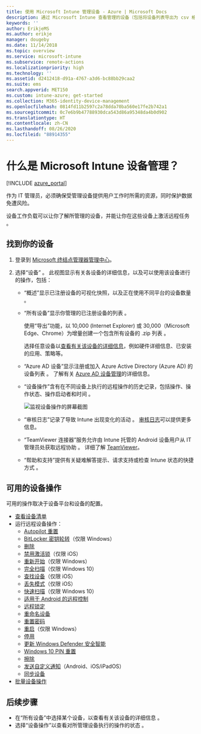 ```yaml
---
title: 使用 Microsoft Intune 管理设备 - Azure | Microsoft Docs
description: 通过 Microsoft Intune 查看管理的设备（包括将设备列表导出为 csv 格式）、查看已加入 Azure Active Directory 的设备、查看对设备进行的操作的更改日志、使用 TeamViewer 连接器允许 IT 管理员远程对 Android 进行故障排除，以及查看可以在设备上运行的所有操作。
keywords: ''
author: ErikjeMS
ms.author: erikje
manager: dougeby
ms.date: 11/14/2018
ms.topic: overview
ms.service: microsoft-intune
ms.subservice: remote-actions
ms.localizationpriority: high
ms.technology: ''
ms.assetid: d2412418-d91a-4767-a3d6-bc88bb29caa2
ms.suite: ems
search.appverid: MET150
ms.custom: intune-azure; get-started
ms.collection: M365-identity-device-management
ms.openlocfilehash: 0814fd11b2597c2a78dda70ba560e17fe2b742a1
ms.sourcegitcommit: 0c7e6b9b47788930dca543d86a95348da4b0d902
ms.translationtype: HT
ms.contentlocale: zh-CN
ms.lasthandoff: 08/26/2020
ms.locfileid: "88914355"
---
```

# <a name="what-is-microsoft-intune-device-management"></a>什么是 Microsoft Intune 设备管理？

[!INCLUDE [azure_portal](../includes/azure_portal.md)]

作为 IT 管理员，必须确保受管理设备提供用户工作时所需的资源，同时保护数据免遭风险。

设备工作负载可以让你了解所管理的设备，并能让你在这些设备上激活远程任务  。

## <a name="get-to-your-devices"></a>找到你的设备

1. 登录到 [Microsoft 终结点管理器管理中心](https://go.microsoft.com/fwlink/?linkid=2109431)。
3. 选择“设备”  。 此视图显示有关各设备的详细信息，以及可以使用该设备进行的操作，包括：

   - “概述”显示已注册设备的可视化快照，以及正在使用不同平台的设备数量  。
   - “所有设备”显示你管理的已注册设备的列表  。

     使用“导出”功能，以 10,000 (Internet Explorer) 或 30,000（Microsoft Edge、Chrome）为增量创建一个包含所有设备的 .zip 列表  。

     选择任意设备以[查看有关该设备的详细信息](device-inventory.md)，例如硬件详细信息、已安装的应用、策略等。

   - “Azure AD 设备”显示注册或加入 Azure Active Directory (Azure AD) 的设备列表  。 了解有关 [Azure AD 设备管理](/azure/active-directory/device-management-introduction)的详细信息。
   - “设备操作”含有在不同设备上执行的远程操作的历史记录，包括操作、操作状态、操作启动者和时间  。

     ![监视设备操作的屏幕截图](./media/device-management/monitor-device-actions.png)

   - “审核日志”记录了导致 Intune 出现变化的活动  。 [审核日志](../fundamentals/monitor-audit-logs.md)可以提供更多信息。
   - “TeamViewer 连接器”服务允许由 Intune 托管的 Android 设备用户从 IT 管理员处获取远程协助  。 详细了解 [TeamViewer](teamviewer-support.md)。
   - “帮助和支持”提供有关疑难解答提示、请求支持或检查 Intune 状态的快捷方式  。

## <a name="available-device-actions"></a>可用的设备操作
可用的操作取决于设备平台和设备的配置。

- [查看设备清单](device-inventory.md)
- 运行远程设备操作：
  - [Autopilot 重置](/windows/deployment/windows-autopilot/windows-autopilot-reset#reset-devices-with-remote-windows-autopilot-reset)
  - [BitLocker 密钥轮转](../protect/encrypt-devices.md#rotate-bitlocker-recovery-keys)（仅限 Windows）
  - [删除](devices-wipe.md#delete-devices-from-the-intune-portal)
  - [禁用激活锁](device-activation-lock-disable.md)（仅限 iOS）
  - [重新开始](device-fresh-start.md)（仅限 Windows）
  - [完全扫描](../configuration/device-restrictions-windows-10.md#microsoft-defender-antivirus)（仅限 Windows 10）
  - [查找设备](device-locate.md)（仅限 iOS）
  - [丢失模式](device-lost-mode.md)（仅限 iOS）
  - [快速扫描](../configuration/device-restrictions-windows-10.md#microsoft-defender-antivirus)（仅限 Windows 10）
  - [适用于 Android 的远程控制](teamviewer-support.md)
  - [远程锁定](device-remote-lock.md)
  - [重命名设备](device-rename.md)
  - [重置密码](device-passcode-reset.md)
  - [重启](device-restart.md)（仅限 Windows）
  - [停用](devices-wipe.md#retire)
  - [更新 Windows Defender 安全智能](/windows/security/threat-protection/windows-defender-antivirus/manage-protection-updates-windows-defender-antivirus)
  - [Windows 10 PIN 重置](device-windows-pin-reset.md)
  - [擦除](devices-wipe.md#wipe)
  - [发送自定义通知](custom-notifications.md#send-a-custom-notification-to-a-single-device)（Android、iOS/iPadOS）
  - [同步设备](device-sync.md)
- [批量设备操作](bulk-device-actions.md)

## <a name="next-steps"></a>后续步骤

- 在“所有设备”中选择某个设备，以查看有关该设备的详细信息  。
- 选择“设备操作”以查看对所管理设备执行的操作的状态  。